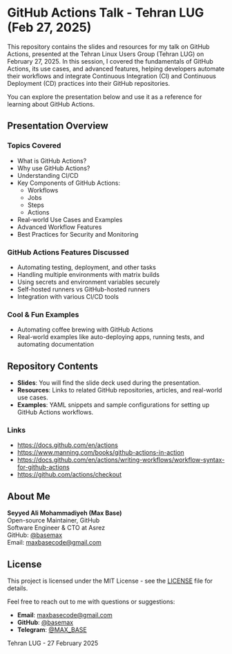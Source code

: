 # GitHub Actions Talk - Tehran LUG (Feb 27, 2025)

This repository contains the slides and resources for my talk on GitHub Actions, presented at the Tehran Linux Users Group (Tehran LUG) on February 27, 2025. In this session, I covered the fundamentals of GitHub Actions, its use cases, and advanced features, helping developers automate their workflows and integrate Continuous Integration (CI) and Continuous Deployment (CD) practices into their GitHub repositories.

You can explore the presentation below and use it as a reference for learning about GitHub Actions.

## Presentation Overview

### Topics Covered

- What is GitHub Actions?
- Why use GitHub Actions?
- Understanding CI/CD
- Key Components of GitHub Actions:
  - Workflows
  - Jobs
  - Steps
  - Actions
- Real-world Use Cases and Examples
- Advanced Workflow Features
- Best Practices for Security and Monitoring

### GitHub Actions Features Discussed

- Automating testing, deployment, and other tasks
- Handling multiple environments with matrix builds
- Using secrets and environment variables securely
- Self-hosted runners vs GitHub-hosted runners
- Integration with various CI/CD tools

### Cool & Fun Examples

- Automating coffee brewing with GitHub Actions
- Real-world examples like auto-deploying apps, running tests, and automating documentation

## Repository Contents

- **Slides**: You will find the slide deck used during the presentation.
- **Resources**: Links to related GitHub repositories, articles, and real-world use cases.
- **Examples**: YAML snippets and sample configurations for setting up GitHub Actions workflows.

### Links

- https://docs.github.com/en/actions
- https://www.manning.com/books/github-actions-in-action
- https://docs.github.com/en/actions/writing-workflows/workflow-syntax-for-github-actions
- https://github.com/actions/checkout

## About Me

**Seyyed Ali Mohammadiyeh (Max Base)**  
Open-source Maintainer, GitHub  
Software Engineer & CTO at Asrez  
GitHub: [@basemax](https://github.com/basemax)  
Email: maxbasecode@gmail.com

## License

This project is licensed under the MIT License - see the [LICENSE](LICENSE) file for details.

Feel free to reach out to me with questions or suggestions:

- **Email**: maxbasecode@gmail.com
- **GitHub**: [@basemax](https://github.com/basemax)
- **Telegram**: [@MAX_BASE](https://t.me/MAX_BASE)

Tehran LUG - 27 February 2025
